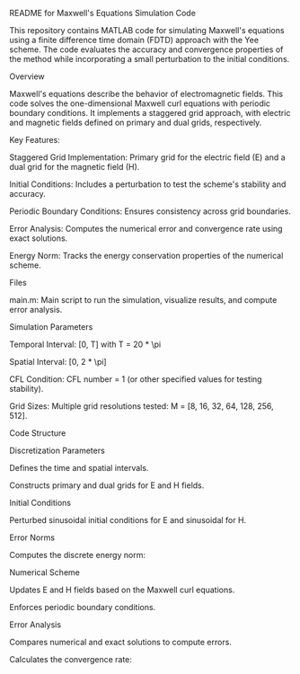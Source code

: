README for Maxwell's Equations Simulation Code



This repository contains MATLAB code for simulating Maxwell's equations using a finite difference time domain (FDTD) approach with the Yee scheme. The code evaluates the accuracy and convergence properties of the method while incorporating a small perturbation to the initial conditions.

Overview

Maxwell's equations describe the behavior of electromagnetic fields. This code solves the one-dimensional Maxwell curl equations with periodic boundary conditions. It implements a staggered grid approach, with electric and magnetic fields defined on primary and dual grids, respectively.

Key Features:

Staggered Grid Implementation: Primary grid for the electric field (E) and a dual grid for the magnetic field (H).

Initial Conditions: Includes a perturbation to test the scheme's stability and accuracy.

Periodic Boundary Conditions: Ensures consistency across grid boundaries.

Error Analysis: Computes the numerical error and convergence rate using exact solutions.

Energy Norm: Tracks the energy conservation properties of the numerical scheme.

Files

main.m: Main script to run the simulation, visualize results, and compute error analysis.

Simulation Parameters

Temporal Interval: [0, T] with T = 20 * \pi

Spatial Interval: [0, 2 * \pi]

CFL Condition: CFL number = 1 (or other specified values for testing stability).

Grid Sizes: Multiple grid resolutions tested: M = [8, 16, 32, 64, 128, 256, 512].

Code Structure

Discretization Parameters

Defines the time and spatial intervals.

Constructs primary and dual grids for E and H fields.

Initial Conditions

Perturbed sinusoidal initial conditions for E and sinusoidal for H.

Error Norms

Computes the discrete energy norm:

Numerical Scheme

Updates E and H fields based on the Maxwell curl equations.

Enforces periodic boundary conditions.

Error Analysis

Compares numerical and exact solutions to compute errors.

Calculates the convergence rate:

